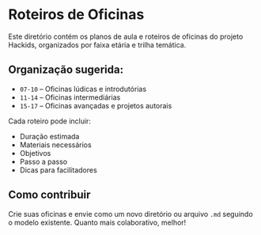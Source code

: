 # Roteiros de Oficinas

Este diretório contém os planos de aula e roteiros de oficinas do projeto Hackids, organizados por faixa etária e trilha temática.

## Organização sugerida:

- `07-10` – Oficinas lúdicas e introdutórias
- `11-14` – Oficinas intermediárias
- `15-17` – Oficinas avançadas e projetos autorais

Cada roteiro pode incluir:

- Duração estimada
- Materiais necessários
- Objetivos
- Passo a passo
- Dicas para facilitadores

## Como contribuir

Crie suas oficinas e envie como um novo diretório ou arquivo `.md` seguindo o modelo existente. Quanto mais colaborativo, melhor!